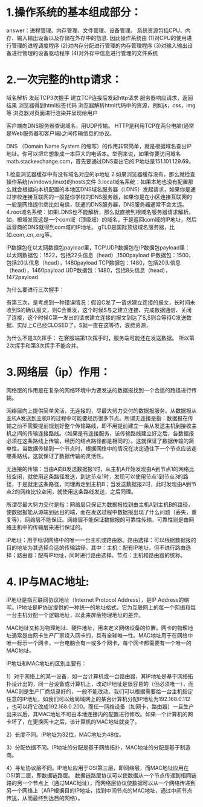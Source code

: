 # 1.操作系统的基本组成部分：

answer：进程管理、内存管理、文件管理、设备管理。
系统资源包括CPU、内存、输入输出设备以及存储在外存中的信息. 因此操作系统由
(1)对CPU的使用进行管理的进程调度程序
(2)对内存分配进行管理的内存管理程序
(3)对输入输出设备进行管理的设备驱动程序
(4)对外存中信息进行管理的文件系统

# 2.一次完整的http请求：

域名解析
发起TCP3次握手
建立TCP连接后发起http请求
服务器响应请求，返回结果
浏览器得到html标签代码
浏览器解析html代码中的资源，例如js，css，img等
浏览器对页面进行渲染并呈现给用户


客户端向DNS服务器查询域名，用UDP传输。
HTTP是利用TCP在两台电脑(通常是Web服务器和客户端)之间传输信息的协议。


DNS （Domain Name System 的缩写）的作用非常简单，就是根据域名查出IP地址。你可以把它想象成一本巨大的电话本。举例来说，如果你要访问域名math.stackexchange.com，首先要通过DNS查出它的IP地址是151.101.129.69。

1.检查浏览器缓存中有没有域名对应的ip地址
2.如果浏览器缓存没有，那么就检查操作系统(windows,linux)的hosts文件
3.local域名系统：如果本地也没有配置那么就会根据向本机配置的本地区DNS域名服务器（LDNS）发起请求，如果你是通过学校连接互联网的一般是你学校的DNS服务器，如果你是在小区连接互联网的一般是网络提供商比如电信，联通的DNS服务器，DNS服务器通常不会太远。
4.root域名系统：如果LDNS也不能解析，那么就直接到根域名服务器请求解析。
如，根域发现这是一个com域（顶级域）的域名，于是返回com域的IP地址，然后运营商的DNS就得到com域的IP地址。
gTLD是国际顶级域名服务器，比如.com,.cn,.org等。


IP数据包在以太网数据包payload里，TCP\UDP数据包在IP数据包payload里： 
以太网数据包：1522，包括22头信息（head）,1500payload
IP数据包：1500，包括20头信息（head），1480payload
TCP数据包：1480，包括20头信息（head），1460payload
UDP数据包：1480，包括8头信息（head），1472payload



为什么要进行三次握手：

有第三次，是考虑到一种错误情况：假设C发了一请求建立连接的报文，长时间未收到S的确认报文，则C会重发，这个时候S与之建立连接、完成数据通信、关闭了连接，这个时候C第一发出的请求建立连接的报文到达了S,S则会等待C发送数据，实际上C已经CLOSED了，S就一直在这等待，浪费资源，

为什么不是3次挥手：
在客服端第1次挥手时，服务端可能还在发送数据。
所以第2次挥手和第3次挥手不能合并。



# 3.网络层（ip）作用：

网络层的作用是在复杂的网络环境中为要发送的数据报找到一个合适的路径进行传输。

网络层向上提供简单灵活，无连接的，尽最大努力交付的数据报服务。从数据报从主机A发送到主机B的过程中可能要经历很多节点。所谓无连接是指：数据报在传输之前不需要提前规划好整个传输路线，即不用提前建立一条从发送主机到接收主机之间的传输连接路线。（如果是有连接服务，该传输路线建立好之后，各数据报必须在这条路线上传输，经历的结点路径都是相同的）。这就保证了数据传输的简单性。当数据传输到一个节点时，根据网络中的情况在决定通往下一个节点应该走哪条路线。这就保证了数据传输的灵活性。

无连接的传输：当由A向B发送数据报1时，从主机A开始发现由A到节点1的网络比较空闲，就使用这条路径发送，到达节点1时，发现可以使用节点1到节点3的路径，于是就走这条路径，同理再走到主机B；当发送数据报2时，此时发现由A到节点2的网络比较空闲，就使用这条路线发送，之后同理。

所谓尽最大努力交付是指：网络层只保证为数据报找到由主机A到主机B的路径，使数据报能从源端到达目的端，而在发送过程中数据报出现了什么问题（丢失，重复等），网络层不能保证。网络层不能保证数据报的可靠性传输，可靠性则是由网络主机中的传输层来进行保证的。

IP地址：用于标识网络中的唯一一台主机或路由器。路由选择：可以根据数据报的目的地址为其选择合适的传输路径。其中：主机：配有IP地址，但不进行路由选择；路由器：配有IP地址，同时进行路由选择。节点：主机和路由器的统称。





# 4. IP与MAC地址:

IP地址是指互联网协议地址（Internet Protocol Address），是IP Address的缩写。IP地址是IP协议提供的一种统一的地址格式，它为互联网上的每一个网络和每一台主机分配一个逻辑地址，以此来屏蔽物理地址的差异。

MAC地址又称为物理地址、硬件地址，用来定义网络设备的位置。网卡的物理地址通常是由网卡生产厂家烧入网卡的，具有全球唯一性。MAC地址用于在网络中唯一标示一个网卡，一台电脑会有一或多个网卡，每个网卡都需要有一个唯一的MAC地址。



IP地址和MAC地址的区别主要有： 

1）对于网络上的某一设备，如一台计算机或一台路由器，其IP地址是基于网络拓扑设计出的，同一台设备或计算机上，改动IP地址是很容易的（但必须唯一），而MAC则是生产厂商烧录好的，一般不能改动。我们可以根据需要给一台主机指定任意的IP地址，如我们可以给局域网上的某台计算机分配IP地址为192.168.0.112 ，也可以将它改成192.168.0.200。而任一网络设备（如网卡，路由器）一旦生产出来以后，其MAC地址不可由本地连接内的配置进行修改。如果一个计算机的网卡坏了，在更换网卡之后，该计算机的MAC地址就变了。 

2）长度不同。IP地址为32位，MAC地址为48位。 

3）分配依据不同。IP地址的分配是基于网络拓扑，MAC地址的分配是基于制造商。 

4）寻址协议层不同。IP地址应用于OSI第三层，即网络层，而MAC地址应用在OSI第二层，即数据链路层。 数据链路层协议可以使数据从一个节点传递到相同链路的另一个节点上（通过MAC地址），而网络层协议使数据可以从一个网络传递到另一个网络上（ARP根据目的IP地址，找到中间节点的MAC地址，通过中间节点传送，从而最终到达目的网络）。
